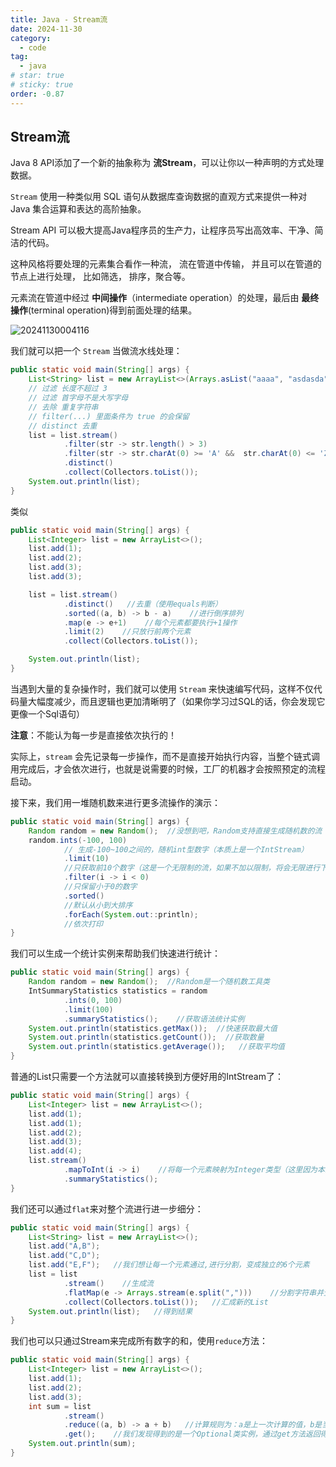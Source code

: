 ```yaml
---
title: Java - Stream流
date: 2024-11-30
category:
  - code
tag:
  - java
# star: true
# sticky: true
order: -0.87
---
```


## Stream流

Java 8 API添加了一个新的抽象称为 **流Stream**，可以让你以一种声明的方式处理数据。

`Stream` 使用一种类似用 SQL 语句从数据库查询数据的直观方式来提供一种对 Java 集合运算和表达的高阶抽象。

Stream API 可以极大提高Java程序员的生产力，让程序员写出高效率、干净、简洁的代码。

这种风格将要处理的元素集合看作一种流， 流在管道中传输， 并且可以在管道的节点上进行处理， 比如筛选， 排序，聚合等。

元素流在管道中经过 **中间操作**（intermediate operation）的处理，最后由 **最终操作**(terminal operation)得到前面处理的结果。

![20241130004116](http://myimg.ekkosonya.cn/20241130004116.png)

我们就可以把一个 `Stream` 当做流水线处理：

```java
public static void main(String[] args) {
    List<String> list = new ArrayList<>(Arrays.asList("aaaa", "asdasda", "AssdW", "xx", "add", "Xss", "sdawErs"));
    // 过滤 长度不超过 3
    // 过滤 首字母不是大写字母
    // 去除 重复字符串
    // filter(...) 里面条件为 true 的会保留
    // distinct 去重
    list = list.stream()
            .filter(str -> str.length() > 3)
            .filter(str -> str.charAt(0) >= 'A' &&  str.charAt(0) <= 'Z')
            .distinct()
            .collect(Collectors.toList());
    System.out.println(list);
}
```

类似

```java
public static void main(String[] args) {
    List<Integer> list = new ArrayList<>();
    list.add(1);
    list.add(2);
    list.add(3);
    list.add(3);

    list = list.stream()
            .distinct()   //去重（使用equals判断）
            .sorted((a, b) -> b - a)    //进行倒序排列
            .map(e -> e+1)    //每个元素都要执行+1操作
            .limit(2)    //只放行前两个元素
            .collect(Collectors.toList());

    System.out.println(list);
}
```

当遇到大量的复杂操作时，我们就可以使用 `Stream` 来快速编写代码，这样不仅代码量大幅度减少，而且逻辑也更加清晰明了（如果你学习过SQL的话，你会发现它更像一个Sql语句）

**注意**：不能认为每一步是直接依次执行的！

实际上，`stream` 会先记录每一步操作，而不是直接开始执行内容，当整个链式调用完成后，才会依次进行，也就是说需要的时候，工厂的机器才会按照预定的流程启动。

接下来，我们用一堆随机数来进行更多流操作的演示：

```java
public static void main(String[] args) {
    Random random = new Random();  //没想到吧，Random支持直接生成随机数的流
    random.ints(-100, 100)
            // 生成-100~100之间的，随机int型数字（本质上是一个IntStream）
            .limit(10)   
            //只获取前10个数字（这是一个无限制的流，如果不加以限制，将会无限进行下去！）
            .filter(i -> i < 0)   
            //只保留小于0的数字
            .sorted()    
            //默认从小到大排序
            .forEach(System.out::println);   
            //依次打印
}
```

我们可以生成一个统计实例来帮助我们快速进行统计：

```java
public static void main(String[] args) {
    Random random = new Random();  //Random是一个随机数工具类
    IntSummaryStatistics statistics = random
            .ints(0, 100)
            .limit(100)
            .summaryStatistics();    //获取语法统计实例
    System.out.println(statistics.getMax());  //快速获取最大值
    System.out.println(statistics.getCount());  //获取数量
    System.out.println(statistics.getAverage());   //获取平均值
}
```

普通的List只需要一个方法就可以直接转换到方便好用的IntStream了：

```java
public static void main(String[] args) {
    List<Integer> list = new ArrayList<>();
    list.add(1);
    list.add(1);
    list.add(2);
    list.add(3);
    list.add(4);
    list.stream()
            .mapToInt(i -> i)    //将每一个元素映射为Integer类型（这里因为本来就是Integer）
            .summaryStatistics();
}
```

我们还可以通过`flat`来对整个流进行进一步细分：

```java
public static void main(String[] args) {
    List<String> list = new ArrayList<>();
    list.add("A,B");
    list.add("C,D");
    list.add("E,F");   //我们想让每一个元素通过,进行分割，变成独立的6个元素
    list = list
            .stream()    //生成流
            .flatMap(e -> Arrays.stream(e.split(",")))    //分割字符串并生成新的流
            .collect(Collectors.toList());   //汇成新的List
    System.out.println(list);   //得到结果
}
```

我们也可以只通过Stream来完成所有数字的和，使用`reduce`方法：

```java
public static void main(String[] args) {
    List<Integer> list = new ArrayList<>();
    list.add(1);
    list.add(2);
    list.add(3);
    int sum = list
            .stream()
            .reduce((a, b) -> a + b)   //计算规则为：a是上一次计算的值，b是当前要计算的参数，这里是求和
            .get();    //我们发现得到的是一个Optional类实例，通过get方法返回得到的值
    System.out.println(sum);
}
```
